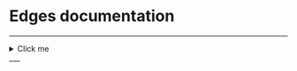 # Edges documentation

---

<details>
  <summary>Click me</summary>
### Why edges?
Edges is a JavaScript framework for building user interfaces. It builds on top of standard JavaScript , JQuery, HTML and CSS and provides a declarative, component-based programming model that helps you efficiently develop user interfaces of any complexity.

### Features provided

- **Data fetching from various sources**
  - It supports data fetching from sources like _Elastic Search_, _Static Files_.
- **Querying and filtering of data**
- **Wide variety of components supported**
- **Template support**
- **Data reactivity**
  - Edges automatically tracks JavaScript state changes and efficiently updates the DOM when changes happen.
- **Creation of customized components or templates**
  - You can either choose to use the templates and components provided by edges or you have the flexiblity of creating your own components or templates.

#### Limitations and Dependencies.

##### Dependencies

Edges is also dependent on some external libraries and in the current version (edges v3) here is the list of all the dependencies.

1. JQuery: _3.6.0_
2. Bootstrap: _3.1.1_
3. D3: _3.5.17_

#### Limitations

- Treeshaking importing is not supported at this moment.
- Imports of Jquery and Bootstrap is mandatory.

> NOTE: You can find all the dependcies under the vendor folder, this is maintained by us to esnure easy imports its users.

</details>
___

###
